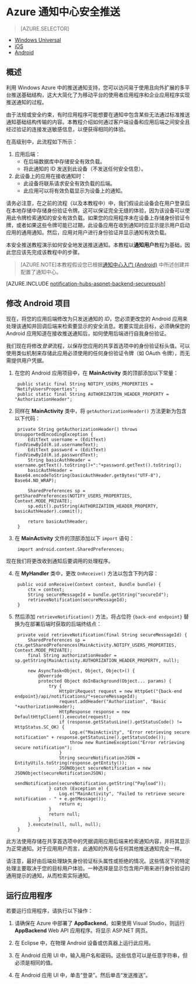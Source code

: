 <properties 
	title="Azure Notification Hubs Secure Push" 
	pageTitle="Azure 通知中心安全推送" 
	metaKeywords="Azure push notifications, Azure notification hubs, secure push" 
	description="了解如何从 Azure 将安全推送通知发送到 Android 应用。使用 Java 和 C# 编写的代码示例。" 
	documentationCenter="Mobile" 
	metaCanonical="" 
	disqusComments="1" 
	umbracoNaviHide="0" 
	authors="sethm" 
	manager="timlt" />

<tags 
	ms.service="notification-hubs" 
	ms.date="09/24/2014" 
	wacn.date="10/03/2015" />

# Azure 通知中心安全推送
> [AZURE.SELECTOR]
- [Windows Universal](/documentation/articles/notification-hubs-aspnet-backend-windows-dotnet-secure-push)
- [iOS](/documentation/articles/notification-hubs-aspnet-backend-ios-secure-push)
- [Android](/documentation/articles/notification-hubs-aspnet-backend-android-secure-push)

## 概述

利用 Windows Azure 中的推送通知支持，您可以访问易于使用且向外扩展的多平台推送基础结构，这大大简化了为移动平台的使用者应用程序和企业应用程序实现推送通知的过程。

由于法规或安全约束，有时应用程序可能想要在通知中包含某些无法通过标准推送通知基础结构传输的内容。本教程介绍如何通过客户端设备和应用后端之间安全且经过验证的连接发送敏感信息，以便获得相同的体验。

在高级别中，此流程如下所示：

1. 应用后端：
	- 在后端数据库中存储安全有效负载。
	- 将此通知的 ID 发送到此设备（不发送任何安全信息）。
2. 此设备上的应用在接收通知时：
	- 此设备将联系请求安全有效负载的后端。
	- 此应用可以将有效负载显示为设备上的通知。

请务必注意，在之前的流程（以及本教程中）中，我们假设此设备会在用户登录后在本地存储中存储身份验证令牌。这可以保证完全无缝的体验，因为该设备可以使用此令牌检索通知的安全有效负载。如果您的应用程序未在设备上存储身份验证令牌，或者如果这些令牌可能已过期，此设备应用在收到通知时应显示提示用户启动应用的通用通知。然后，应用对用户进行身份验证并显示通知有效负载。

本安全推送教程演示如何安全地发送推送通知。本教程以**通知用户**教程为基础，因此您应该先完成该教程中的步骤。

> [AZURE.NOTE]本教程假设您已根据[通知中心入门 (Android)](/documentation/articles/notification-hubs-android-get-started) 中所述创建并配置了通知中心。

[AZURE.INCLUDE [notification-hubs-aspnet-backend-securepush](../includes/notification-hubs-aspnet-backend-securepush.md)]

## 修改 Android 项目

现在，将您的应用后端修改为只发送通知的 *ID*，您必须更改您的 Android 应用来处理该通知并回调后端来检索要显示的安全消息。若要实现此目标，必须确保您的 Android 应用知道在接收推送通知后，如何使用后端进行自我身份验证。

我们现在将修改*登录*流程，以保存您应用的共享首选项中的身份验证标头值。可以使用类似机制来存储此应用必须使用的任何身份验证令牌（如 OAuth 令牌），而无需提供用户凭据。

1. 在您的 Android 应用项目中，在 **MainActivity** 类的顶部添加以下常量：

		public static final String NOTIFY_USERS_PROPERTIES = "NotifyUsersProperties";
		public static final String AUTHORIZATION_HEADER_PROPERTY = "AuthorizationHeader";

2. 同样在 **MainActivity** 类中，将 `getAuthorizationHeader()` 方法更新为包含以下代码：

		private String getAuthorizationHeader() throws UnsupportedEncodingException {
			EditText username = (EditText) findViewById(R.id.usernameText);
    		EditText password = (EditText) findViewById(R.id.passwordText);
    		String basicAuthHeader = username.getText().toString()+":"+password.getText().toString();
    		basicAuthHeader = Base64.encodeToString(basicAuthHeader.getBytes("UTF-8"), Base64.NO_WRAP);
    	
    		SharedPreferences sp = getSharedPreferences(NOTIFY_USERS_PROPERTIES, Context.MODE_PRIVATE);
    		sp.edit().putString(AUTHORIZATION_HEADER_PROPERTY, basicAuthHeader).commit();
    	
    		return basicAuthHeader;
		}

3. 在 **MainActivity** 文件的顶部添加以下 `import` 语句：

		import android.content.SharedPreferences;

现在我们将更改收到通知后要调用的处理程序。

4. 在 **MyHandler** 类中，更改 `OnReceive()` 方法以包含下列内容：

		public void onReceive(Context context, Bundle bundle) {
	    	ctx = context;   
	    	String secureMessageId = bundle.getString("secureId");
	    	retrieveNotification(secureMessageId);
		}

5. 然后添加 `retrieveNotification()` 方法，将占位符 `{back-end endpoint}` 替换为在部署后端时获取的后端终结点：

		private void retrieveNotification(final String secureMessageId) {
			SharedPreferences sp = ctx.getSharedPreferences(MainActivity.NOTIFY_USERS_PROPERTIES, Context.MODE_PRIVATE);
    		final String authorizationHeader = sp.getString(MainActivity.AUTHORIZATION_HEADER_PROPERTY, null);
		
			new AsyncTask<Object, Object, Object>() {
				@Override
				protected Object doInBackground(Object... params) {
					try {
						HttpUriRequest request = new HttpGet("{back-end endpoint}/api/notifications/"+secureMessageId);
						request.addHeader("Authorization", "Basic "+authorizationHeader);
						HttpResponse response = new DefaultHttpClient().execute(request);
						if (response.getStatusLine().getStatusCode() != HttpStatus.SC_OK) {
							Log.e("MainActivity", "Error retrieving secure notification" + response.getStatusLine().getStatusCode());
							throw new RuntimeException("Error retrieving secure notification");
						}
						String secureNotificationJSON = EntityUtils.toString(response.getEntity());
						JSONObject secureNotification = new JSONObject(secureNotificationJSON);
						sendNotification(secureNotification.getString("Payload"));
					} catch (Exception e) {
						Log.e("MainActivity", "Failed to retrieve secure notification - " + e.getMessage());
						return e;
					}
					return null;
				}
			}.execute(null, null, null);
		}
		

此方法使用存储在共享首选项中的凭据调用应用后端来检索通知内容，并将其显示为正常通知。对于应用用户而言，此通知的外观与任何其他推送通知完全一样。

请注意，最好由后端处理缺失身份验证标头属性或拒绝的情况。这些情况下的特定处理主要取决于您的目标用户体验。一种选择是显示包含用户用来进行身份验证的通用提示的通知，从而检索实际通知。

## 运行应用程序

若要运行应用程序，请执行以下操作：

1. 请确保在 Azure 中部署了 **AppBackend**。如果使用 Visual Studio，则运行 **AppBackend** Web API 应用程序。将显示 ASP.NET 网页。

2. 在 Eclipse 中，在物理 Android 设备或仿真器上运行此应用。

3. 在 Android 应用 UI 中，输入用户名和密码。这些信息可以是任意字符串，但必须是相同的值。

4. 在 Android 应用 UI 中，单击“登录”。然后单击“发送推送”。

<!---HONumber=67-->